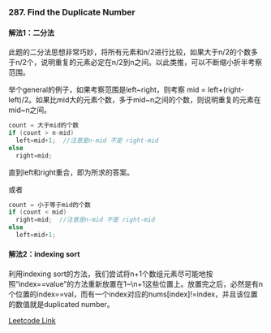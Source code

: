 ### 287. Find the Duplicate Number

#### 解法1：二分法
此题的二分法思想非常巧妙，将所有元素和n/2进行比较，如果大于n/2的个数多于n/2个，说明重复的元素必定在n/2到n之间。以此类推，可以不断缩小折半考察范围。  

举个general的例子，如果考察范围是left\~right，则考察 mid = left+(right-left)/2。如果比mid大的元素个数，多于mid\~n之间的个数，则说明重复的元素在mid\~n之间。
```cpp
count = 大于mid的个数
if (count > n-mid) 
  left=mid+1;  //注意是n-mid 不是 right-mid
else 
  right=mid;
```  
直到left和right重合，即为所求的答案。

或者
```cpp
count = 小于等于mid的个数
if (count < mid) 
  right=mid;  //注意是n-mid 不是 right-mid
else 
  left=mid+1;
```  

#### 解法2：indexing sort
利用indexing sort的方法，我们尝试将n+1个数组元素尽可能地按照“index==value”的方法重新放置在1~\n+1这些位置上。放置完之后，必然是有n个位置的index==val，而有一个index对应的nums[index]!=index，并且该位置的数值就是duplicated number。

[Leetcode Link](https://leetcode.com/problems/find-the-duplicate-number)
